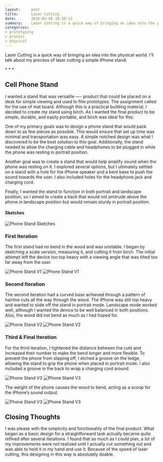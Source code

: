 ```yaml
---
layout:     post
title:      Laser Cutting
date:       2016-03-06 10:50:13
summary:    Laser Cutting is a quick way of bringing an idea into the physical world. I'll talk about my process of laser cutting a simple iPhone stand.
categories: 
- prototyping
- process
- physical
---
```


<p class='regular' markdown='1'>
	Laser Cutting is a quick way of bringing an idea into the physical world. I'll talk about my process of laser cutting a simple iPhone stand.
</p>

<p class="center"> * * * </p>


## Cell Phone Stand
I wanted a stand that was versatile —- product that could be placed on a desk for simple viewing and used to film prototypes. The assignment called for the use of mat board. Although this is a practical building material, I decided to create my stand using birch. As I wanted the  final product to be simple, durable, and easily portable, and birch was ideal for this.

One of my primary goals was to design a phone stand that would pack down to as few pieces as possible. This would ensure that set up time was minimal and transportation was easy. A simple notched design was what I discovered to be the best solution to this goal. Additionally, the stand needed to allow the charging cable and headphones to be plugged in while the phone was resting in portrait position.   

Another goal was to create a stand that would help amplify sound when the phone was resting on it. I explored several options, but I ultimately settled on a stand with a hole for the iPhone speaker and a bent base to push the sound towards the user. I also included holes for the headphone jack and charging cord.  

Finally, I wanted the stand to function in both portrait and landscape position, so I aimed to create a back that would not protrude above the phone in landscape position but would remain sturdy in portrait position.

#### Sketches

![Phone Stand Sketches](/images/blog/laser-cutting-3d-printing/laser-sketches.jpg)

### First Iteration
The first stand had no bend in the wood and was unstable. I began by sketching a scale version, measuring it, and cutting it from birch. The initial attempt left the device too top heavy with a viewing angle that was tilted too far away from the user.

![Phone Stand V1](/images/blog/laser-cutting-3d-printing/v1-01.jpg)
![Phone Stand V1](/images/blog/laser-cutting-3d-printing/v1-02.jpg)

### Second Iteration 

The second iteration had a curved base achieved through a pattern of hairline cuts all the way through the wood. The iPhone was still top heavy and wanted to slide off the stand in portrait mode. Landscape mode worked well, although I wanted the device to be well balanced in both positions. Also, the wood did not bend as much as I had hoped for.

![Phone Stand V2](/images/blog/laser-cutting-3d-printing/v2-01.jpg)
![Phone Stand V2](/images/blog/laser-cutting-3d-printing/v2-02.jpg)

### Third & Final Iteration

For the third iteration, I tightened the distance between the cuts and increased their number to make the bend longer and more flexible. To prevent the phone from slipping off, I etched a groove on the ledge, allowing the stand to grip the phone when placed in portrait mode. I also included a groove in the back to wrap a charging cord around.

![Phone Stand V3](/images/blog/laser-cutting-3d-printing/v3-01.jpg)
![Phone Stand V3](/images/blog/laser-cutting-3d-printing/v3-02.jpg)

The weight of the phone causes the wood to bend, acting as a scoop for the iPhone’s sound output.

![Phone Stand V3](/images/blog/laser-cutting-3d-printing/v3-03.jpg)
![Phone Stand V3](/images/blog/laser-cutting-3d-printing/v3-04.jpg)

## Closing Thoughts
I was please with the simplicity and functionality of the final product. What began as a basic design for a straightforward task actually became quite refined after several iterations. I found that as much as I could plan, a lot of my improvements were not realized until I actually cut something out and was able to hold it in my hand and use it. Because of the speed of laser cutting, this designing in this way is absolutely doable. 

